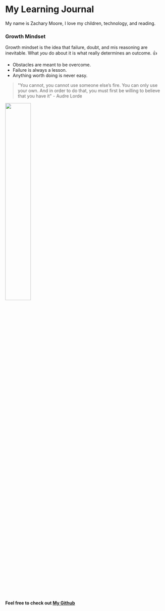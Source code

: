 # My Learning Journal
My name is Zachary Moore, I love my children, technology, and reading.
### Growth Mindset

Growth mindset is the idea that failure, doubt, and mis reasoning are inevitable. What *you* do about it is what really determines an outcome. :+1:
* Obstacles are meant to be overcome.
* Failure is always a lesson.
* Anything worth doing is never easy.

> "You cannot, you cannot use someone else’s fire. You can only use your own. And in order to do that, you must first be willing to believe that you have it" - Audre Lorde





<img src="https://live.staticflickr.com/65535/51761610380_51eb1eabf2_b.jpg"  width="40%" height="40%">

**Feel free to check out [My Github](https://github.com/JamaisVu1)**






